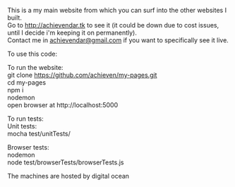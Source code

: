 This is a my main website from which you can surf into the other websites I built.      
Go to http://achievendar.tk to see it (it could be down due to cost issues, until I decide i'm keeping it on permanently).  
Contact me in achievendar@gmail.com if you want to specifically see it live.   


To use this code:

To run the website:  
git clone https://github.com/achieven/my-pages.git  
cd my-pages  
npm i  
nodemon  
open browser at http://localhost:5000  

To run tests:  
Unit tests:  
mocha test/unitTests/  

Browser tests:  
nodemon  
node test/browserTests/browserTests.js  





The machines are hosted by digital ocean
